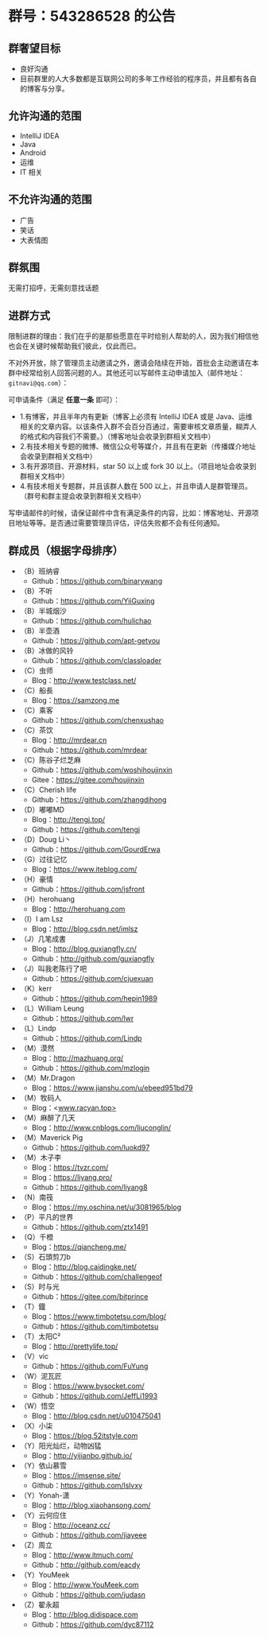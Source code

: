 # 群号：543286528 的公告

## 群奢望目标

- 良好沟通
- 目前群里的人大多数都是互联网公司的多年工作经验的程序员，并且都有各自的博客与分享。

## 允许沟通的范围

- IntelliJ IDEA
- Java
- Android
- 运维
- IT 相关

## 不允许沟通的范围

- 广告
- 笑话
- 大表情图

## 群氛围

无需打招呼，无需刻意找话题

## 进群方式

限制进群的理由：我们在乎的是那些愿意在平时给别人帮助的人，因为我们相信他也会在关键时候帮助我们彼此，仅此而已。

不对外开放，除了管理员主动邀请之外，邀请会陆续在开始，首批会主动邀请在本群中经常给别人回答问题的人。其他还可以写邮件主动申请加入（邮件地址：`gitnavi@qq.com`）：

可申请条件（满足 **任意一条** 即可）：

- 1.有博客，并且半年内有更新（博客上必须有 IntelliJ IDEA 或是 Java、运维相关的文章内容。以该条件入群不会百分百通过，需要审核文章质量，糊弄人的格式和内容我们不需要。）（博客地址会收录到群相关文档中）
- 2.有技术相关专题的微博、微信公众号等媒介，并且有在更新（传播媒介地址会收录到群相关文档中）
- 3.有开源项目、开源材料，star 50 以上或 fork 30 以上。（项目地址会收录到群相关文档中）
- 4.有技术相关专题群，并且该群人数在 500 以上，并且申请人是群管理员。（群号和群主提会收录到群相关文档中）

写申请邮件的时候，请保证邮件中含有满足条件的内容，比如：博客地址、开源项目地址等等。是否通过需要管理员评估，评估失败都不会有任何通知。

## 群成员（根据字母排序）

- （B）班纳睿
	- Github：<https://github.com/binarywang>
- （B）不听
	- Github：<https://github.com/YiiGuxing>
- （B）半城烟沙
	- Github：<https://github.com/hulichao>
- （B）半壶酒
	- Github：<https://github.com/apt-getyou>
- （B）冰做的风铃
	- Github：<https://github.com/classloader>
- （C）虫师
	- Blog：<http://www.testclass.net/>
- （C）船長
	- Blog：<https://samzong.me>
- （C）乘客
	- Github：<https://github.com/chenxushao>
- （C）茶饮
	- Blog：<http://mrdear.cn>
	- Github：<https://github.com/mrdear>
- （C）陈谷子烂芝麻
	- Github：<https://github.com/woshihoujinxin>
	- Gitee：<https://gitee.com/houjinxin>
- （C）Cherish life
	- Github：<https://github.com/zhangdihong>
- （D）嘟嘟MD
	- Blog：<http://tengj.top/>
	- Github：<https://github.com/tengj>
- （D）Doug Li丶
    - Github：<https://github.com/GourdErwa>
- （G）过往记忆
	- Blog：<https://www.iteblog.com/>
- （H）豪情
	- Github：<https://github.com/jsfront>
- （H）herohuang
	- Blog：<http://herohuang.com>
- （I）I am Lsz
	- Blog：<http://blog.csdn.net/imlsz>
- （J）几笔成書
	- Blog：<http://blog.guxiangfly.cn/>
	- Github：<http://github.com/guxiangfly>
- （J）叫我老陈行了吧
	- Github：<https://github.com/cjuexuan>
- （K）kerr
	- Github：<https://github.com/hepin1989>
- （L）William Leung
	- Github：<https://github.com/lwr>
- （L）Lindp
	- Github：<https://github.com/Lindp>
- （M）漠然
	- Blog：<http://mazhuang.org/>
	- Github：<https://github.com/mzlogin>
- （M）Mr.Dragon
	- Blog：<https://www.jianshu.com/u/ebeed951bd79>
- （M）牧码人
	- Blog：<www.racyan.top>
- （M）麻醉了几天
	- Blog：<http://www.cnblogs.com/liuconglin/>
- （M）Maverick Pig
	- Github：<https://github.com/luokd97>
- （M）木子李
	- Blog：<https://tvzr.com/>
	- Blog：<https://liyang.pro/>
	- Github：<https://github.com/liyang8>
- （N）南筏
	- Blog：<https://my.oschina.net/u/3081965/blog>
- （P）平凡的世界
	- Github：<https://github.com/ztx1491>
- （Q）千橙
	- Blog：<https://qiancheng.me/>
- （S）石頭剪刀b
	- Blog：<http://blog.caidingke.net/>
	- Github：<https://github.com/challengeof>
- （S）时与光
	- Github：<https://gitee.com/bitprince>
- （T）鐡
	- Blog：<https://www.timbotetsu.com/blog/>
	- Github：<https://github.com/timbotetsu>
- （T）太阳C²
	- Blog：<http://prettylife.top/>
- （V）vic
	- Github：<https://github.com/FuYung>
- （W）泥瓦匠
	- Blog：<https://www.bysocket.com/>
	- Github：<https://github.com/JeffLi1993>
- （W）悟空
	- Blog：<http://blog.csdn.net/u010475041>
- （X）小柒
	- Blog：<https://blog.52itstyle.com>
- （Y）阳光灿烂，动物凶猛
	- Blog：<http://yijianbo.github.io/>
- （Y）依山慕雪
	- Blog：<https://imsense.site/>
	- Github：<https://github.com/lslvxy>
- （Y）Yonah-潇
	- Blog：<http://blog.xiaohansong.com/>
- （Y）云何应住
	- Blog：<http://oceanz.cc/>
	- Github：<https://github.com/jiayeee>
- （Z）周立
	- Blog：<http://www.itmuch.com/>
	- Github：<http://github.com/eacdy>
- （Y）YouMeek
	- Blog：<http://www.YouMeek.com>
	- Github：<https://github.com/judasn>
- （Z）翟永超
	- Blog：<http://blog.didispace.com>
	- Github：<https://github.com/dyc87112>




